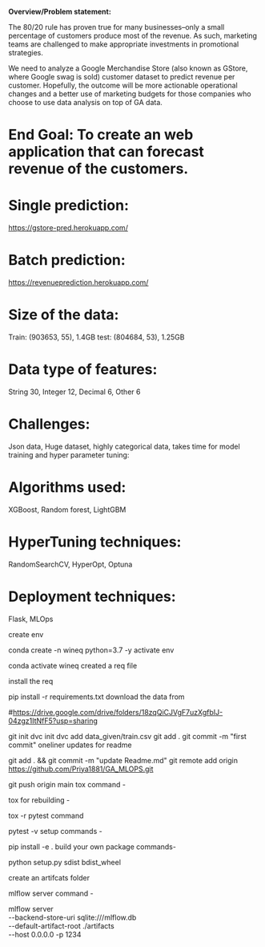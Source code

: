 **Overview/Problem statement:**

The 80/20 rule has proven true for many businesses–only a small percentage of customers produce most of the revenue. As such, marketing teams are challenged to make appropriate investments in promotional strategies.

We need to analyze a Google Merchandise Store (also known as GStore, where Google swag is sold) customer dataset to predict revenue per customer. Hopefully, the outcome will be more actionable operational changes and a better use of marketing budgets for those companies who choose to use data analysis on top of GA data.

# **End Goal:** To create an web application that can forecast revenue of the customers.
# **Single prediction:** 
https://gstore-pred.herokuapp.com/
 
# **Batch prediction:**
https://revenueprediction.herokuapp.com/
 
# **Size of the data:**
Train: (903653, 55), 1.4GB
test: (804684, 53), 1.25GB
# **Data type of features:**
String 30, Integer 12, Decimal 6, Other 6
# **Challenges:**
Json data, Huge dataset, highly categorical data, takes time for model training and hyper parameter tuning:
# **Algorithms used:**
XGBoost, Random forest, LightGBM
# **HyperTuning techniques:**
RandomSearchCV, HyperOpt, Optuna
# **Deployment techniques:**
Flask, MLOps


create env

conda create -n wineq python=3.7 -y
activate env

conda activate wineq
created a req file

install the req

pip install -r requirements.txt
download the data from

#https://drive.google.com/drive/folders/18zqQiCJVgF7uzXgfbIJ-04zgz1ItNfF5?usp=sharing

git init
dvc init 
dvc add data_given/train.csv
git add .
git commit -m "first commit"
oneliner updates for readme

git add . && git commit -m "update Readme.md"
git remote add origin https://github.com/Priya1881/GA_MLOPS.git

git push origin main
tox command -

tox
for rebuilding -

tox -r 
pytest command

pytest -v
setup commands -

pip install -e . 
build your own package commands-

python setup.py sdist bdist_wheel

create an artifcats folder

mlflow server command -

mlflow server \
--backend-store-uri sqlite:///mlflow.db \
--default-artifact-root ./artifacts \
--host 0.0.0.0 -p 1234
